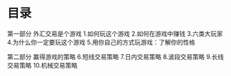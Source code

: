# 目录
第一部分 外汇交易是个游戏
1.如何玩这个游戏
2.如何在游戏中赚钱
3.六类大玩家
4.为什么你一定要玩这个游戏
5.用你自己的方式玩游戏：了解你的性格

第二部分 赢得游戏的策略
6.短线交易策略
7.日内交易策略
8.波段交易策略
9.长线交易策略
10.机械交易策略